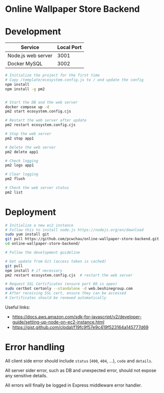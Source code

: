 # Online Wallpaper Store Backend

# Development

| Service            | Local Port |
|--------------------|------------|
| Node.js web server | 3001       |
| Docker MySQL       | 3002       |

```sh
# Initialize the project for the first time
# Copy /template/ecosystem.config.js to / and update the config
npm install
npm install -g pm2


# Start the DB and the web server
docker compose up -d
pm2 start ecosystem.config.cjs
```

```sh
# Restart the web server after update
pm2 restart ecosystem.config.cjs

# Stop the web server
pm2 stop app1

# Delete the web server
pm2 delete app1

# Check logging
pm2 logs app1

# Clear logging
pm2 flush

# Check the web server status
pm2 list
```

# Deployment

```sh
# Initialize a new ec2 instance
# Follow this to install node.js https://nodejs.org/en/download
sudo yum install git
git pull https://github.com/pcwchau/online-wallpaper-store-backend.git
cd online-wallpaper-store-backend/

# Follow the development guideline

# Get update from Git (access token is cached)
git pull
npm install # if necessary
pm2 restart ecosystem.config.cjs  # restart the web server

# Request SSL Certificates (ensure port 80 is open)
sudo certbot certonly --standalone -d web.beshinegroup.com
# After receiving SSL cert, ensure they can be accessed
# Certificates should be renewed automatically
```

Useful links:

- https://docs.aws.amazon.com/sdk-for-javascript/v2/developer-guide/setting-up-node-on-ec2-instance.html
- https://gist.github.com/clodal/f19fc9f57e9c419f523164a145777d69

# Error handling

All client side error should include `status` (`400`, `404`, ...), `code` and `details`.

All server sider error, such as DB and unexpected error, should not expose any sensitive details.

All errors will finally be logged in Express middleware error handler.
